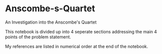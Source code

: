 # Anscombe-s-Quartet
An Investigation into the Anscombe's Quartet

This notebook is divided up into 4 seperate sections addressing the main 4 points of the problem statement.

My references are listed in numerical order at the end of the notebook.
